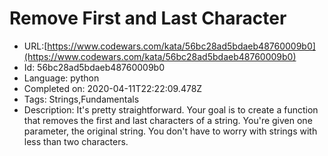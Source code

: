 # Remove First and Last Character

 - URL:[https://www.codewars.com/kata/56bc28ad5bdaeb48760009b0](https://www.codewars.com/kata/56bc28ad5bdaeb48760009b0)
 - Id: 56bc28ad5bdaeb48760009b0
 - Language: python
 - Completed on: 2020-04-11T22:22:09.478Z
 - Tags: Strings,Fundamentals
 - Description:
It's pretty straightforward. Your goal is to create a function that removes the first and last characters of a string. You're given one parameter, the original string.  You don't have to worry with strings with less than two characters.

